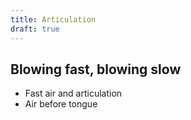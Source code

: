 ```yaml
---
title: Articulation
draft: true
---
```


## Blowing fast, blowing slow

- Fast air and articulation
- Air before tongue
